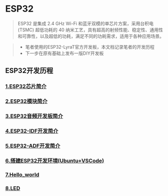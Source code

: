 # ESP32 #
>ESP32 是集成 2.4 GHz Wi-Fi 和蓝牙双模的单芯片方案，采用台积电 (TSMC) 超低功耗的 40 纳米工艺，具有超高的射频性能、稳定性、通用性和可靠性，以及超低的功耗，满足不同的功耗需求，适用于各种应用场景。

>- 笔者使用的ESP32-LyraT官方开发板，本文档记录笔者的开发历程
>- 下一步在原有基础上发布一版DIY开发板 

## ESP32开发历程 ##

### [1.ESP32芯片简介](./1.ESP32芯片简介/ESP32芯片简介.md "") ###

### [2.ESP32模块简介](./2.ESP32模块简介/ESP32模块简介.md "") ###

### [3.ESP32音频开发板简介](./3.ESP32音频开发板简介/ESP32音频开发板简介.md "") ###

### [4.ESP32-IDF开发简介](./4.ESP32-IDF开发简介/ESP32-IDF开发简介.md "") ###

### [5.ESP32-ADF开发简介](./5.ESP32-ADF开发简介/ESP32-ADF开发简介.md "") ###

### [6.搭建ESP32开发环境(Ubuntu+VSCode)](./6.搭建ESP32开发环境(Ubuntu+VSCode)/搭建ESP32开发环境(Ubuntu+VS).md "") ###

### [7.Hello_world](./7.Hello_world/Hello_world.md "") ###

### [8.LED](./8.LED/LED.md "") ###

###  ###

###  ###